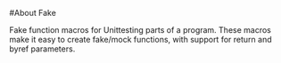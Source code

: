 #About Fake

Fake function macros for Unittesting parts of a program.
These macros make it easy to create fake/mock functions, with support for return and byref
parameters.
